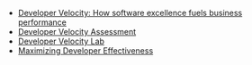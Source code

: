 
- [Developer Velocity: How software excellence fuels business performance](https://www.mckinsey.com/industries/technology-media-and-telecommunications/our-insights/developer-velocity-how-software-excellence-fuels-business-performance)
- [Developer Velocity Assessment](https://developervelocityassessment.com/)
- [Developer Velocity Lab](https://www.microsoft.com/en-us/research/group/developer-velocity-lab/)
- [Maximizing Developer Effectiveness](https://martinfowler.com/articles/developer-effectiveness.html)